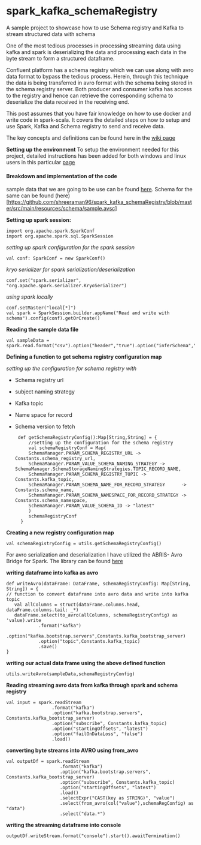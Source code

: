 # spark_kafka_schemaRegistry
A sample project to showcase how to use Schema registry and Kafka to stream structured data with schema

One of the most tedious processes in processing streaming data using kafka and spark is deserializing the data and processing each data in the byte stream to form a structured dataframe.

Confluent platform has a schema registry which we can use along with avro data format to bypass the tedious process. Herein, through this technique the data is being transferred in avro format with the schema being stored in the schema registry server. Both producer and consumer kafka has access to the registry and hence can retrieve the corresponding schema to deserialize the data received in the receiving end.

This post assumes that you have fair knowledge on how to use docker and write code in spark-scala. It covers the detailed steps on how to setup and use Spark, Kafka and Schema registry to send and receive data.

The key concepts and definitions can be found here in the [wiki page](https://github.com/shreeraman96/spark_kafka_schemaRegistry/wiki/Key-terms-and-definition)

**Setting up the environment** 
To setup the environment needed for this project, detailed instructions has been added for both windows and linux users in this particular [page](https://github.com/shreeraman96/spark_kafka_schemaRegistry/wiki/Setting-up-the-environment)

#### Breakdown and implementation of the code

sample data that we are going to be use can be found [here](https://github.com/shreeraman96/spark_kafka_schemaRegistry/blob/master/src/main/resources/dataset/sampledata.csv). Schema for the same can be found (here)[https://github.com/shreeraman96/spark_kafka_schemaRegistry/blob/master/src/main/resources/schema/sample.avsc]

**Setting up spark session:**

    import org.apache.spark.SparkConf
    import org.apache.spark.sql.SparkSession

*setting up spark configuration for the spark session*
    
    val conf: SparkConf = new SparkConf()

*kryo serializer for spark serialization/deserialization*

    conf.set("spark.serializer", "org.apache.spark.serializer.KryoSerializer")

*using spark locally*

    conf.setMaster("local[*]")
    val spark = SparkSession.builder.appName("Read and write with schema").config(conf).getOrCreate()

**Reading the sample data file**

    val sampleData = spark.read.format("csv").option("header","true").option("inferSchema","true").load(Constants.sampleDataFile)

**Defining a function to get schema registry configuration map**

*setting up the configuration for schema registry with*

* Schema registry url
* subject naming strategy
* Kafka topic
* Name space for record
* Schema version to fetch 
    
       def getSchemaRegistryConfig():Map[String,String] = {
           //setting up the configuration for the schema registry
           val schemaRegistryConf = Map(    
           SchemaManager.PARAM_SCHEMA_REGISTRY_URL -> Constants.schema_registry_url,
           SchemaManager.PARAM_VALUE_SCHEMA_NAMING_STRATEGY -> SchemaManager.SchemaStorageNamingStrategies.TOPIC_RECORD_NAME,
           SchemaManager.PARAM_SCHEMA_REGISTRY_TOPIC -> Constants.kafka_topic,
           SchemaManager.PARAM_SCHEMA_NAME_FOR_RECORD_STRATEGY      -> Constants.schema_name,
           SchemaManager.PARAM_SCHEMA_NAMESPACE_FOR_RECORD_STRATEGY -> Constants.schema_namespace,
           SchemaManager.PARAM_VALUE_SCHEMA_ID -> "latest"
           )
           schemaRegistryConf
        }

**Creating a new registry configuration map**

``val schemaRegistryConfig = utils.getSchemaRegistryConfig()``

For avro serialization and deserialization I have utilized the ABRIS- Avro Bridge for Spark. The library can be found [here](https://github.com/AbsaOSS/ABRiS)

**writing dataframe into kafka as avro**

    def writeAvro(dataFrame: DataFrame, schemaRegistryConfig: Map[String, String]) = {
    // function to convert dataframe into avro data and write into kafka topic 
       val allColumns = struct(dataFrame.columns.head, dataFrame.columns.tail: _*)
       dataFrame.select(to_avro(allColumns, schemaRegistryConfig) as 'value).write
                .format("kafka")
                .option("kafka.bootstrap.servers",Constants.kafka_bootstrap_server)
                .option("topic",Constants.kafka_topic)
                .save()
    }

**writing our actual data frame using the above defined function**

`` utils.writeAvro(sampleData,schemaRegistryConfig) ``

**Reading streaming avro data from kafka through spark and schema registry**

    val input = spark.readStream
                     .format("kafka")
                     .option("kafka.bootstrap.servers", Constants.kafka_bootstrap_server)
                     .option("subscribe", Constants.kafka_topic)
                     .option("startingOffsets", "latest")
                     .option("failOnDataLoss", "false")
                     .load()

**converting byte streams into AVRO using from_avro**

    val outputDf = spark.readStream
                        .format("kafka")
                        .option("kafka.bootstrap.servers", Constants.kafka_bootstrap_server)
                        .option("subscribe", Constants.kafka_topic)
                        .option("startingOffsets", "latest")
                        .load()
                        .selectExpr("CAST(key as STRING)", "value")
                        .select(from_avro(col("value"),schemaRegConfig) as "data")
                        .select("data.*")

**writing the streaming dataframe into console**

``outputDf.writeStream.format("console").start().awaitTermination()``


